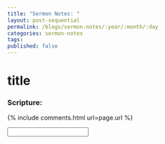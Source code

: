 ```yaml
---
title: "Sermon Notes: "
layout: post-sequential
permalink: /blogs/sermon-notes/:year/:month/:day
categories: sermon-notes
tags: 
published: false
---
```

# title

### Scripture:



<!--

<span class='disable-selection' ondblclick="this.innerHTML=''">&lt;<b>REDACTED</b>&gt;</span>
<span class='disable-selection' ondblclick="this.innerHTML=''">****</span>

-->
{% include comments.html url=page.url %}

<input id="password-input" type="password" class="text-secret" onkeyup="unlock()" autocomplete="off">

<span class="disable-selection" id="truth" style="display:none;"></span>

